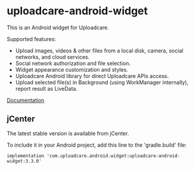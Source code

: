 uploadcare-android-widget
===============

This is an Android widget for Uploadcare.

Supported features:

- Upload images, videos & other files from a local disk, camera, social networks, and cloud services.
- Social network authorization and file selection.
- Widget appearance customization and styles.
- Uploadcare Android library for direct Uploadcare APIs access.
- Upload selected file(s) in Background (using WorkManager internally), report result as LiveData.

[Documentation](https://github.com/uploadcare/uploadcare-android/blob/master/documentation/WIDGET.md)

## jCenter

The latest stable version is available from jCenter.

To include it in your Android project, add this line to the 'gradle.build' file:

```
implementation 'com.uploadcare.android.widget:uploadcare-android-widget:3.3.0'

```
